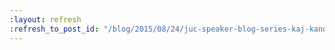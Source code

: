```yaml
---
:layout: refresh
:refresh_to_post_id: "/blog/2015/08/24/juc-speaker-blog-series-kaj-kandler-juc-u-s-west"
---
```

